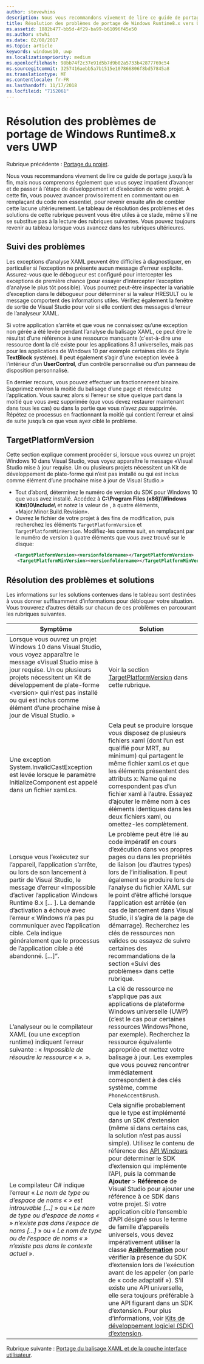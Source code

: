 ```yaml
---
author: stevewhims
description: Nous vous recommandons vivement de lire ce guide de portage jusqu’à la fin, mais nous comprenons également que vous soyez impatient d’avancer et de passer à l’étape de développement et d’exécution de votre projet.
title: Résolution des problèmes de portage de Windows Runtime8.x vers UWP
ms.assetid: 1882b477-bb5d-4f29-ba99-b61096f45e50
ms.author: stwhi
ms.date: 02/08/2017
ms.topic: article
keywords: windows10, uwp
ms.localizationpriority: medium
ms.openlocfilehash: 98bb74f2c37e91d5b7d9b02a5733b42877769c54
ms.sourcegitcommit: 3257416aebb5a7b1515e107866806f8bd57845a8
ms.translationtype: MT
ms.contentlocale: fr-FR
ms.lasthandoff: 11/17/2018
ms.locfileid: "7152061"
---
```

# <a name="troubleshooting-porting-windows-runtime-8x-to-uwp"></a>Résolution des problèmes de portage de Windows Runtime8.x vers UWP


Rubrique précédente : [Portage du projet](w8x-to-uwp-porting-to-a-uwp-project.md).

Nous vous recommandons vivement de lire ce guide de portage jusqu’à la fin, mais nous comprenons également que vous soyez impatient d’avancer et de passer à l’étape de développement et d’exécution de votre projet. À cette fin, vous pouvez avancer provisoirement en commentant ou en remplaçant du code non essentiel, pour revenir ensuite afin de combler cette lacune ultérieurement. Le tableau de résolution des problèmes et des solutions de cette rubrique peuvent vous être utiles à ce stade, même s’il ne se substitue pas à la lecture des rubriques suivantes. Vous pouvez toujours revenir au tableau lorsque vous avancez dans les rubriques ultérieures.

## <a name="tracking-down-issues"></a>Suivi des problèmes

Les exceptions d’analyse XAML peuvent être difficiles à diagnostiquer, en particulier si l’exception ne présente aucun message d’erreur explicite. Assurez-vous que le débogueur est configuré pour intercepter les exceptions de première chance (pour essayer d’intercepter l’exception d’analyse le plus tôt possible). Vous pourrez peut-être inspecter la variable d’exception dans le débogueur pour déterminer si la valeur HRESULT ou le message comportent des informations utiles. Vérifiez également la fenêtre de sortie de Visual Studio pour voir si elle contient des messages d’erreur de l’analyseur XAML.

Si votre application s’arrête et que vous ne connaissez qu’une exception non gérée a été levée pendant l’analyse du balisage XAML, ce peut être le résultat d’une référence à une ressource manquante (c'est-à-dire une ressource dont la clé existe pour les applications 8.1 universelles, mais pas pour les applications de Windows 10 par exemple certaines clés de Style **TextBlock** système). Il peut également s’agir d’une exception levée à l’intérieur d’un **UserControl**, d’un contrôle personnalisé ou d’un panneau de disposition personnalisé.

En dernier recours, vous pouvez effectuer un fractionnement binaire. Supprimez environ la moitié du balisage d’une page et réexécutez l’application. Vous saurez alors si l’erreur se situe quelque part dans la moitié que vous avez supprimée (que vous devez restaurer maintenant dans tous les cas) ou dans la partie que vous n’avez *pas* supprimée. Répétez ce processus en fractionnant la moitié qui contient l’erreur et ainsi de suite jusqu’à ce que vous ayez ciblé le problème.

## <a name="targetplatformversion"></a>TargetPlatformVersion

Cette section explique comment procéder si, lorsque vous ouvrez un projet Windows 10 dans Visual Studio, vous voyez apparaître le message «Visual Studio mise à jour requise. Un ou plusieurs projets nécessitent un Kit de développement de plate-forme <version> qui n’est pas installé ou qui est inclus comme élément d’une prochaine mise à jour de Visual Studio.»

-   Tout d’abord, déterminez le numéro de version du SDK pour Windows 10 que vous avez installé. Accédez à **C:\\Program Files (x86)\\Windows Kits\\10\\Include\\<versionfoldername>** et notez la valeur de *<versionfoldername>*, à quatre éléments, «Major.Minor.Build.Revision».
-   Ouvrez le fichier de votre projet à des fins de modification, puis recherchez les éléments `TargetPlatformVersion` et `TargetPlatformMinVersion`. Modifiez-les comme suit, en remplaçant *<versionfoldername>* par le numéro de version à quatre éléments que vous avez trouvé sur le disque:

```xml
   <TargetPlatformVersion><versionfoldername></TargetPlatformVersion>
    <TargetPlatformMinVersion><versionfoldername></TargetPlatformMinVersion>
```

## <a name="troubleshooting-symptoms-and-remedies"></a>Résolution des problèmes et solutions

Les informations sur les solutions contenues dans le tableau sont destinées à vous donner suffisamment d’informations pour débloquer votre situation. Vous trouverez d’autres détails sur chacun de ces problèmes en parcourant les rubriques suivantes.

| Symptôme | Solution |
|---------|--------|
| Lorsque vous ouvrez un projet Windows 10 dans Visual Studio, vous voyez apparaître le message «Visual Studio mise à jour requise. Un ou plusieurs projets nécessitent un Kit de développement de plate-forme &lt;version&gt; qui n’est pas installé ou qui est inclus comme élément d’une prochaine mise à jour de Visual Studio. » | Voir la section [TargetPlatformVersion](#targetplatformversion) dans cette rubrique. |
| Une exception System.InvalidCastException est levée lorsque le paramètre InitializeComponent est appelé dans un fichier xaml.cs.| Cela peut se produire lorsque vous disposez de plusieurs fichiers xaml (dont l’un est qualifié pour MRT, au minimum) qui partagent le même fichier xaml.cs et que les éléments présentent des attributs x: Name qui ne correspondent pas d’un fichier xaml à l’autre. Essayez d’ajouter le même nom à ces éléments identiques dans les deux fichiers xaml, ou omettez-les complètement. |
| Lorsque vous l’exécutez sur l’appareil, l’application s’arrête, ou lors de son lancement à partir de Visual Studio, le message d’erreur «Impossible d’activer l’application Windows Runtime 8.x [… \]. La demande d’activation a échoué avec l’erreur « Windows n’a pas pu communiquer avec l’application cible. Cela indique généralement que le processus de l’application cible a été abandonné. \[…\]”. | Le problème peut être lié au code impératif en cours d’exécution dans vos propres pages ou dans les propriétés de liaison (ou d’autres types) lors de l’initialisation. Il peut également se produire lors de l’analyse du fichier XAML sur le point d’être affiché lorsque l’application est arrêtée (en cas de lancement dans Visual Studio, il s’agira de la page de démarrage). Recherchez les clés de ressources non valides ou essayez de suivre certaines des recommandations de la section «Suivi des problèmes» dans cette rubrique.|
| L’analyseur ou le compilateur XAML (ou une exception runtime) indiquent l’erreur suivante : « *Impossible de résoudre la ressource « <resourcekey> ».* ». | La clé de ressource ne s’applique pas aux applications de plateforme Windows universelle (UWP) (c’est le cas pour certaines ressources WindowsPhone, par exemple). Recherchez la ressource équivalente appropriée et mettez votre balisage à jour. Les exemples que vous pouvez rencontrer immédiatement correspondent à des clés système, comme `PhoneAccentBrush`. |
| Le compilateur C# indique l’erreur « *Le nom de type ou d’espace de noms « <name> » est introuvable \[...\]* » ou « *Le nom de type ou d’espace de noms « <name> » n’existe pas dans l’espace de noms \[...\]* » ou « *Le nom de type ou de l’espace de noms « <name> » n’existe pas dans le contexte actuel* ». | Cela signifie probablement que le type est implémenté dans un SDK d’extension (même si dans certains cas, la solution n’est pas aussi simple). Utilisez le contenu de référence des [API Windows](https://msdn.microsoft.com/library/windows/apps/bg124285) pour déterminer le SDK d’extension qui implémente l’API, puis la commande **Ajouter** > **Référence** de Visual Studio pour ajouter une référence à ce SDK dans votre projet. Si votre application cible l’ensemble d’API désigné sous le terme de famille d’appareils universels, vous devez impérativement utiliser la classe [**ApiInformation**](https://msdn.microsoft.com/library/windows/apps/dn949001) pour vérifier la présence du SDK d’extension lors de l’exécution avant de les appeler (on parle de « code adaptatif »). S’il existe une API universelle, elle sera toujours préférable à une API figurant dans un SDK d’extension. Pour plus d’informations, voir [Kits de développement logiciel (SDK) d’extension](w8x-to-uwp-porting-to-a-uwp-project.md). |

Rubrique suivante : [Portage du balisage XAML et de la couche interface utilisateur](w8x-to-uwp-porting-xaml-and-ui.md).

